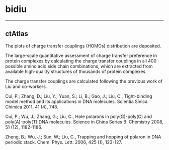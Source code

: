 # bidiu

----

ctAtlas
----
The plots of charge transfer couplings (HOMOs) distribution are deposited.  


The large-scale quantitative assessment of charge transfer preference in protein complexes 
by calculating the charge transfer couplings in all 400 possible amino acid side chain combinations, 
which are extracted from available high-quality structures of thousands of protein complexes. 


The charge transfer couplings are calculated following the previous work of Liu and co-workers.  

Cui, P.; Zhang, D.; Liu, Y.; Yuan, S.; Li, B.; Gao, J.; Liu, C., Tight-binding model method and its applications in DNA molecules. Scientia Sinica Chimica 2011, 41 (4), 748.  

Cui, P.; Wu, J.; Zhang, G.; Liu, C., Hole polarons in poly(G)-poly(C) and poly(A)-poly(T) DNA molecules. Science in China Series B: Chemistry 2008, 51 (12), 1182-1186.  

Zheng, B.; Wu, J.; Sun, W.; Liu, C., Trapping and hopping of polaron in DNA periodic stack. Chem. Phys. Lett. 2006, 425 (1), 123-127.  



